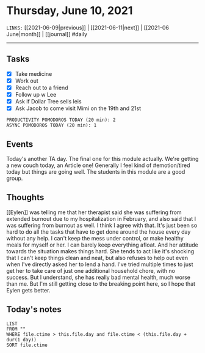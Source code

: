 # Thursday, June 10, 2021
`LINKS:` [[2021-06-09|previous]] | [[2021-06-11|next]] |  [[2021-06 June|month]] | [[journal]] 
#daily

---
## Tasks
- [X]  Take medicine
- [X]  Work out
- [x]  Reach out to a friend
- [x] Follow up w Lee 
- [X] Ask if Dollar Tree sells leis
- [X] Ask Jacob to come visit Mimi on the 19th and 21st

```
PRODUCTIVITY POMODOROS TODAY (20 min): 2
ASYNC POMODOROS TODAY (20 min): 1
```

## Events
Today's another TA day. The final one for this module actually. We're getting a new couch today, an Article one! Generally I feel kind of #emotion/tired today but things are going well. The students in this module are a good group. 

## Thoughts
[[Eylen]] was telling me that her therapist said she was suffering from extended burnout due to my hospitalization in February, and also said that I was suffering from burnout as well. I think I agree with that. It's just been so hard to do all the tasks that have to get done around the house every day without any help. I can't keep the mess under control, or make healthy meals for myself or her. I can barely keep everything afloat. And her attitude towards the situation makes things hard. She tends to act like it's shocking that I can't keep things clean and neat, but also refuses to help out even when I've directly asked her to lend a hand. I've tried multiple times to just get her to take care of just one additional household chore, with no success. But I understand, she has really bad mental health, much worse than me. But I'm still getting close to the breaking point here, so I hope that Eylen gets better.

## Today's notes
```dataview
LIST 
FROM ""
WHERE file.ctime > this.file.day and file.ctime < (this.file.day + dur(1 day))
SORT file.ctime
```
